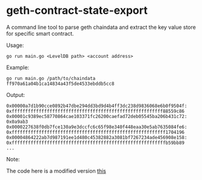 # geth-contract-state-export

A command line tool to parse geth chaindata and extract the key value store for specific smart contract.

Usage:

```
go run main.go <LevelDB path> <account address>
```

Example:

```
go run main.go /path/to/chaindata ff970a61a04b1ca14834a43f5de4533ebddb5cc8
```

Output:

```
0x00000a7d1b90cce0892b47dbe294dd3bd9d4b4ff3dc238d9836068e6b0f9504f: 0xffffffffffffffffffffffffffffffffffffffffffffffffffffffff88559c86
0x00001c9389ec58770864cae103371fc26200caefad72deb05545ba206b431c72: 0x0a9ab3
0x0000227638f0db7fce130a9e3dccfc6c65f98e340f448eaa30e5ab7635084fe6: 0xfffffffffffffffffffffffffffffffffffffffffffffffffffffffff1704196
0x00004864222ab7d987191ee1d480c45382882a3081bf7267234ade456908e158: 0xfffffffffffffffffffffffffffffffffffffffffffffffffffffffffb59bb89
...
```

Note:

The code here is a modified version [this](https://github.com/MartiTM/geth-leveldb-explorer)
